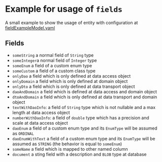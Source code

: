 # Example for usage of `fields`

A small example to show the usage of entity with configuration
at [fieldExampleModel.yaml](./src/main/resources/fieldExampleModel.yaml)

## Fields

* `someString` a normal field of `String` type
* `someInteger`a normal field of `Integer` type
* `someEnum` a field of a custom enum type
* `someCustom` a field of a custom class type 
* `onlyDao` a field which is only defined at data access object
* `onlyDomain` a field which is only defined at domain object
* `onlyDto` a field which is only defined at data transport object
* `daoAndDomain` a field which is defined at data access and domain object
* `dtoAndDomain` a field which is only defined at data transport and domain object
* `textWithDaoInfo`: a field of `String` type which is not nullable and a max length at data access object
* `numberWithDaoInfo`: a field of `double` type which has a precision and scale at data access object
* `daoEnum` a field of a custom enum type and its `EnumType` will be assumed as `ORDINAL`
* `daoEnumWithText` a field of a custom enum type and its `EnumType` will be assumed as `STRING` (the behavior is equal to `someEnum`)
* `someName` a field which is mapped to other named column
* `document` a sting field with a description and `BLOB` type at database